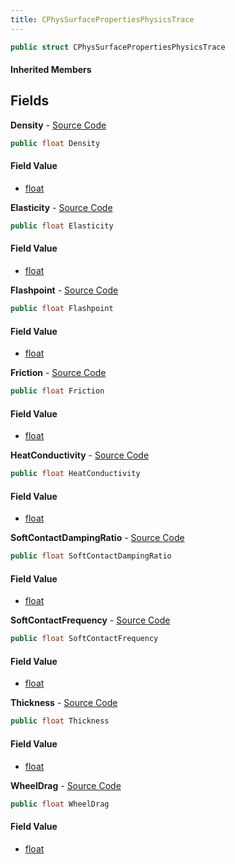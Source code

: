 ```yaml
---
title: CPhysSurfacePropertiesPhysicsTrace
---
```


```csharp
public struct CPhysSurfacePropertiesPhysicsTrace
```

#### Inherited Members

## Fields

**Density** - [Source Code](https://github.com/swiftly-solution/swiftlys2/blob/master/managed/src/SwiftlyS2.Shared/Natives/Structs/CPhysSurfacePropertiesPhysics.cs#L10)

```csharp
public float Density
```

#### Field Value

- [float](https://learn.microsoft.com/dotnet/api/system.single)

**Elasticity** - [Source Code](https://github.com/swiftly-solution/swiftlys2/blob/master/managed/src/SwiftlyS2.Shared/Natives/Structs/CPhysSurfacePropertiesPhysics.cs#L9)

```csharp
public float Elasticity
```

#### Field Value

- [float](https://learn.microsoft.com/dotnet/api/system.single)

**Flashpoint** - [Source Code](https://github.com/swiftly-solution/swiftlys2/blob/master/managed/src/SwiftlyS2.Shared/Natives/Structs/CPhysSurfacePropertiesPhysics.cs#L16)

```csharp
public float Flashpoint
```

#### Field Value

- [float](https://learn.microsoft.com/dotnet/api/system.single)

**Friction** - [Source Code](https://github.com/swiftly-solution/swiftlys2/blob/master/managed/src/SwiftlyS2.Shared/Natives/Structs/CPhysSurfacePropertiesPhysics.cs#L8)

```csharp
public float Friction
```

#### Field Value

- [float](https://learn.microsoft.com/dotnet/api/system.single)

**HeatConductivity** - [Source Code](https://github.com/swiftly-solution/swiftlys2/blob/master/managed/src/SwiftlyS2.Shared/Natives/Structs/CPhysSurfacePropertiesPhysics.cs#L15)

```csharp
public float HeatConductivity
```

#### Field Value

- [float](https://learn.microsoft.com/dotnet/api/system.single)

**SoftContactDampingRatio** - [Source Code](https://github.com/swiftly-solution/swiftlys2/blob/master/managed/src/SwiftlyS2.Shared/Natives/Structs/CPhysSurfacePropertiesPhysics.cs#L13)

```csharp
public float SoftContactDampingRatio
```

#### Field Value

- [float](https://learn.microsoft.com/dotnet/api/system.single)

**SoftContactFrequency** - [Source Code](https://github.com/swiftly-solution/swiftlys2/blob/master/managed/src/SwiftlyS2.Shared/Natives/Structs/CPhysSurfacePropertiesPhysics.cs#L12)

```csharp
public float SoftContactFrequency
```

#### Field Value

- [float](https://learn.microsoft.com/dotnet/api/system.single)

**Thickness** - [Source Code](https://github.com/swiftly-solution/swiftlys2/blob/master/managed/src/SwiftlyS2.Shared/Natives/Structs/CPhysSurfacePropertiesPhysics.cs#L11)

```csharp
public float Thickness
```

#### Field Value

- [float](https://learn.microsoft.com/dotnet/api/system.single)

**WheelDrag** - [Source Code](https://github.com/swiftly-solution/swiftlys2/blob/master/managed/src/SwiftlyS2.Shared/Natives/Structs/CPhysSurfacePropertiesPhysics.cs#L14)

```csharp
public float WheelDrag
```

#### Field Value

- [float](https://learn.microsoft.com/dotnet/api/system.single)

